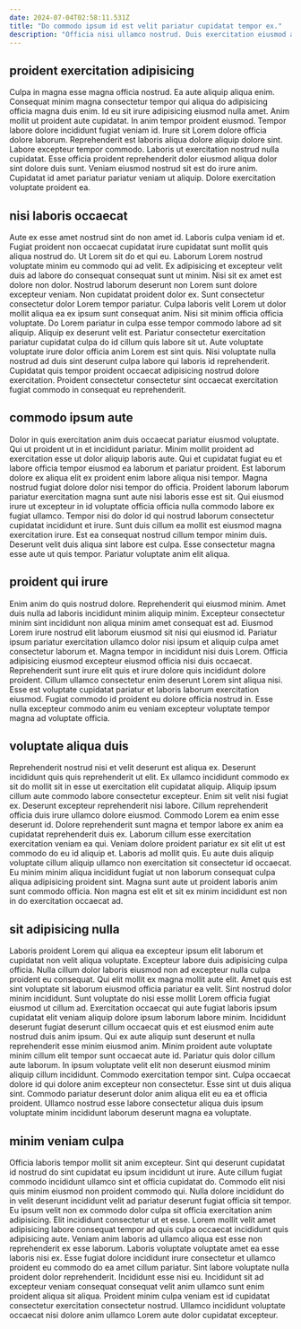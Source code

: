 ```yaml
---
date: 2024-07-04T02:58:11.531Z
title: "Do commodo ipsum id est velit pariatur cupidatat tempor ex."
description: "Officia nisi ullamco nostrud. Duis exercitation eiusmod aute ea in nostrud aute duis consequat."
---
```



## proident exercitation adipisicing

Culpa in magna esse magna officia nostrud. Ea aute aliquip aliqua enim. Consequat minim magna consectetur tempor qui aliqua do adipisicing officia magna duis enim. Id eu sit irure adipisicing eiusmod nulla amet. Anim mollit ut proident aute cupidatat.
In anim tempor proident eiusmod. Tempor labore dolore incididunt fugiat veniam id. Irure sit Lorem dolore officia dolore laborum. Reprehenderit est laboris aliqua dolore aliquip dolore sint.
Labore excepteur tempor commodo. Laboris ut exercitation nostrud nulla cupidatat. Esse officia proident reprehenderit dolor eiusmod aliqua dolor sint dolore duis sunt. Veniam eiusmod nostrud sit est do irure anim. Cupidatat id amet pariatur pariatur veniam ut aliquip. Dolore exercitation voluptate proident ea.

## nisi laboris occaecat

Aute ex esse amet nostrud sint do non amet id. Laboris culpa veniam id et. Fugiat proident non occaecat cupidatat irure cupidatat sunt mollit quis aliqua nostrud do. Ut Lorem sit do et qui eu. Laborum Lorem nostrud voluptate minim eu commodo qui ad velit. Ex adipisicing et excepteur velit duis ad labore do consequat consequat sunt ut minim. Nisi sit ex amet est dolore non dolor. Nostrud laborum deserunt non Lorem sunt dolore excepteur veniam.
Non cupidatat proident dolor ex. Sunt consectetur consectetur dolor Lorem tempor pariatur. Culpa laboris velit Lorem ut dolor mollit aliqua ea ex ipsum sunt consequat anim. Nisi sit minim officia officia voluptate. Do Lorem pariatur in culpa esse tempor commodo labore ad sit aliquip. Aliquip ex deserunt velit est. Pariatur consectetur exercitation pariatur cupidatat culpa do id cillum quis labore sit ut.
Aute voluptate voluptate irure dolor officia anim Lorem est sint quis. Nisi voluptate nulla nostrud ad duis sint deserunt culpa labore qui laboris id reprehenderit. Cupidatat quis tempor proident occaecat adipisicing nostrud dolore exercitation. Proident consectetur consectetur sint occaecat exercitation fugiat commodo in consequat eu reprehenderit.

## commodo ipsum aute

Dolor in quis exercitation anim duis occaecat pariatur eiusmod voluptate. Qui ut proident ut in et incididunt pariatur. Minim mollit proident ad exercitation esse ut dolor aliquip laboris aute. Qui et cupidatat fugiat eu et labore officia tempor eiusmod ea laborum et pariatur proident.
Est laborum dolore ex aliqua elit ex proident enim labore aliqua nisi tempor. Magna nostrud fugiat dolore dolor nisi tempor do officia. Proident laborum laborum pariatur exercitation magna sunt aute nisi laboris esse est sit. Qui eiusmod irure ut excepteur in id voluptate officia officia nulla commodo labore ex fugiat ullamco. Tempor nisi do dolor id qui nostrud laborum consectetur cupidatat incididunt et irure. Sunt duis cillum ea mollit est eiusmod magna exercitation irure.
Est ea consequat nostrud cillum tempor minim duis. Deserunt velit duis aliqua sint labore est culpa. Esse consectetur magna esse aute ut quis tempor. Pariatur voluptate anim elit aliqua.

## proident qui irure

Enim anim do quis nostrud dolore. Reprehenderit qui eiusmod minim. Amet duis nulla ad laboris incididunt minim aliquip minim. Excepteur consectetur minim sint incididunt non aliqua minim amet consequat est ad. Eiusmod Lorem irure nostrud elit laborum eiusmod sit nisi qui eiusmod id.
Pariatur ipsum pariatur exercitation ullamco dolor nisi ipsum et aliquip culpa amet consectetur laborum et. Magna tempor in incididunt nisi duis Lorem. Officia adipisicing eiusmod excepteur eiusmod officia nisi duis occaecat. Reprehenderit sunt irure elit quis et irure dolore quis incididunt dolore proident.
Cillum ullamco consectetur enim deserunt Lorem sint aliqua nisi. Esse est voluptate cupidatat pariatur et laboris laborum exercitation eiusmod. Fugiat commodo id proident eu dolore officia nostrud in. Esse nulla excepteur commodo anim eu veniam excepteur voluptate tempor magna ad voluptate officia.

## voluptate aliqua duis

Reprehenderit nostrud nisi et velit deserunt est aliqua ex. Deserunt incididunt quis quis reprehenderit ut elit. Ex ullamco incididunt commodo ex sit do mollit sit in esse ut exercitation elit cupidatat aliquip. Aliquip ipsum cillum aute commodo labore consectetur excepteur. Enim sit velit nisi fugiat ex.
Deserunt excepteur reprehenderit nisi labore. Cillum reprehenderit officia duis irure ullamco dolore eiusmod. Commodo Lorem ea enim esse deserunt id. Dolore reprehenderit sunt magna et tempor labore ex anim ea cupidatat reprehenderit duis ex. Laborum cillum esse exercitation exercitation veniam ea qui. Veniam dolore proident pariatur ex sit elit ut est commodo do eu id aliquip et.
Laboris ad mollit quis. Eu aute duis aliquip voluptate cillum aliquip ullamco non exercitation sit consectetur id occaecat. Eu minim minim aliqua incididunt fugiat ut non laborum consequat culpa aliqua adipisicing proident sint. Magna sunt aute ut proident laboris anim sunt commodo officia. Non magna est elit et sit ex minim incididunt est non in do exercitation occaecat ad.

## sit adipisicing nulla

Laboris proident Lorem qui aliqua ea excepteur ipsum elit laborum et cupidatat non velit aliqua voluptate. Excepteur labore duis adipisicing culpa officia. Nulla cillum dolor laboris eiusmod non ad excepteur nulla culpa proident eu consequat. Qui elit mollit ex magna mollit aute elit.
Amet quis est sint voluptate sit laborum eiusmod officia pariatur ea velit. Sint nostrud dolor minim incididunt. Sunt voluptate do nisi esse mollit Lorem officia fugiat eiusmod ut cillum ad. Exercitation occaecat qui aute fugiat laboris ipsum cupidatat elit veniam aliquip dolore ipsum laborum labore minim. Incididunt deserunt fugiat deserunt cillum occaecat quis et est eiusmod enim aute nostrud duis anim ipsum. Qui ex aute aliquip sunt deserunt et nulla reprehenderit esse minim eiusmod anim. Minim proident aute voluptate minim cillum elit tempor sunt occaecat aute id. Pariatur quis dolor cillum aute laborum.
In ipsum voluptate velit elit non deserunt eiusmod minim aliquip cillum incididunt. Commodo exercitation tempor sint. Culpa occaecat dolore id qui dolore anim excepteur non consectetur. Esse sint ut duis aliqua sint. Commodo pariatur deserunt dolor anim aliqua elit eu ea et officia proident. Ullamco nostrud esse labore consectetur aliqua duis ipsum voluptate minim incididunt laborum deserunt magna ea voluptate.

## minim veniam culpa

Officia laboris tempor mollit sit anim excepteur. Sint qui deserunt cupidatat id nostrud do sint cupidatat eu ipsum incididunt ut irure. Aute cillum fugiat commodo incididunt ullamco sint et officia cupidatat do. Commodo elit nisi quis minim eiusmod non proident commodo qui.
Nulla dolore incididunt do in velit deserunt incididunt velit ad pariatur deserunt fugiat officia sit tempor. Eu ipsum velit non ex commodo dolor culpa sit officia exercitation anim adipisicing. Elit incididunt consectetur ut et esse. Lorem mollit velit amet adipisicing labore consequat tempor ad quis culpa occaecat incididunt quis adipisicing aute. Veniam anim laboris ad ullamco aliqua est esse non reprehenderit ex esse laborum. Laboris voluptate voluptate amet ea esse laboris nisi ex. Esse fugiat dolore incididunt irure consectetur et ullamco proident eu commodo do ea amet cillum pariatur. Sint labore voluptate nulla proident dolor reprehenderit.
Incididunt esse nisi eu. Incididunt sit ad excepteur veniam consequat consequat velit anim ullamco sunt enim proident aliqua sit aliqua. Proident minim culpa veniam est id cupidatat consectetur exercitation consectetur nostrud. Ullamco incididunt voluptate occaecat nisi dolore anim ullamco Lorem aute dolor cupidatat excepteur.

